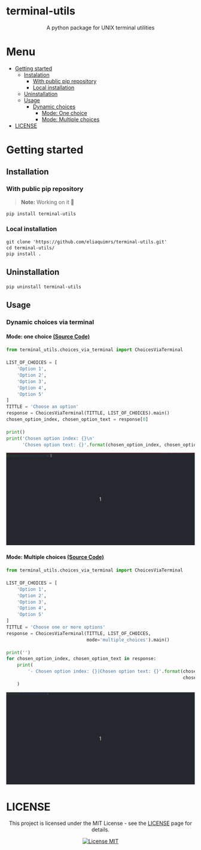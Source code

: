 # terminal-utils

<p align="center">A python package for UNIX terminal utilities</p>

# Menu
- [Getting started](#getting-started)
    - [Instalation](#installationuninstallation)
        - [With public pip repository](#with-public-pip-repository)
        - [Local installation](#local-installation)
    - [Uninstallation](#uninstallation)
    - [Usage](#usage)
        - [Dynamic choices](#dynamic-choices-via-terminal)
            - [Mode: One choice](#mode-one-choice-source-code)
            - [Mode: Multiple choices](#mode-multiple-choices-source-code)
- [LICENSE](#license)


# Getting started
## Installation

### With public pip repository
> **Note:** Working on it 🔨
```shell
pip install terminal-utils
```

### Local installation
```shell
git clone 'https://github.com/eliaquimrs/terminal-utils.git'
cd terminal-utils/
pip install .
```

## Uninstallation
```shell
pip uninstall terminal-utils
```

## Usage
### Dynamic choices via terminal

#### Mode: one choice [(Source Code)](./examples/one_choice_example_1.py)
```python
from terminal_utils.choices_via_terminal import ChoicesViaTerminal

LIST_OF_CHOICES = [
    'Option 1',
    'Option 2',
    'Option 3',
    'Option 4',
    'Option 5'
]
TITTLE = 'Choose an option'
response = ChoicesViaTerminal(TITTLE, LIST_OF_CHOICES).main()
chosen_option_index, chosen_option_text = response[0]

print()
print('Chosen option index: {}\n'
      'Chosen option text: {}'.format(chosen_option_index, chosen_option_text))
```
<p align="center"><img width="800" src="README_FILES/example_1.gif" /></p>

#### Mode: Multiple choices [(Source Code)](./examples/multiple_choice_example_1.py)
```python
from terminal_utils.choices_via_terminal import ChoicesViaTerminal

LIST_OF_CHOICES = [
    'Option 1',
    'Option 2',
    'Option 3',
    'Option 4',
    'Option 5'
]
TITTLE = 'Choose one or more options'
response = ChoicesViaTerminal(TITTLE, LIST_OF_CHOICES,
                              mode='multiple_choices').main()

print('')
for chosen_option_index, chosen_option_text in response:
    print(
        '- Chosen option index: {}|Chosen option text: {}'.format(chosen_option_index,
                                                                  chosen_option_text)
    )
```
<p align="center"><img width="800" src="README_FILES/example_2.gif" /></p>

# LICENSE
<p align=center>This project is licensed under the MIT License - see the <a href="https://opensource.org/licenses/MIT">LICENSE</a> page for details.</p>
<p align="center">
  <a href="https://opensource.org/licenses/MIT">
    <img src="https://img.shields.io/badge/License-MIT-blue.svg" alt="License MIT">
  </a>
</p>